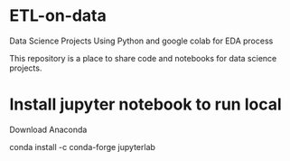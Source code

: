 # ETL-on-data

Data Science Projects Using Python and google colab for EDA process

This repository is a place to share code and notebooks for data science projects.

# Install jupyter notebook to run local
Download Anaconda

conda install -c conda-forge jupyterlab
